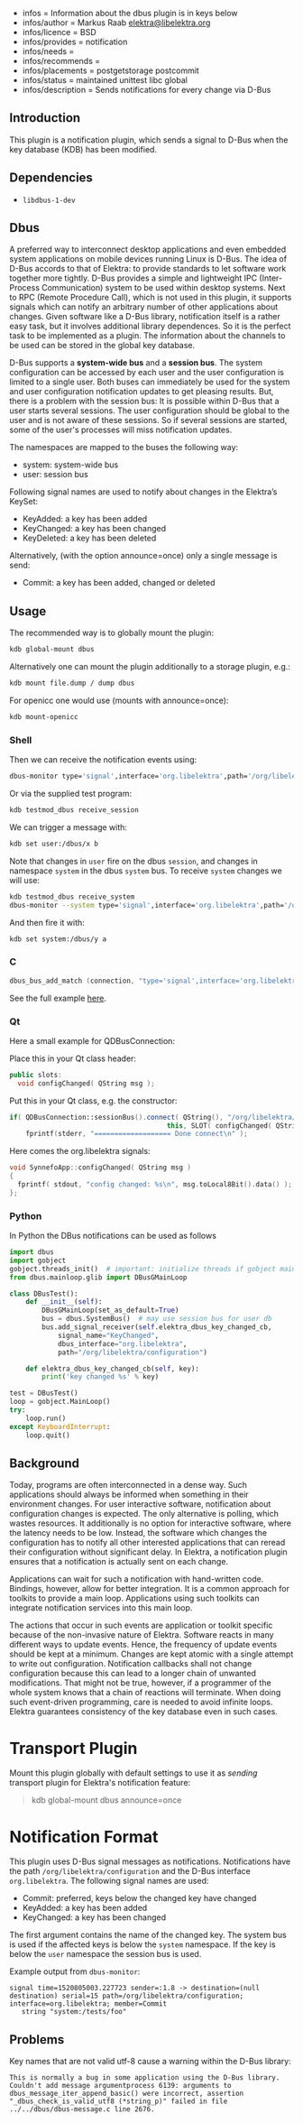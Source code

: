 - infos = Information about the dbus plugin is in keys below
- infos/author = Markus Raab <elektra@libelektra.org>
- infos/licence = BSD
- infos/provides = notification
- infos/needs =
- infos/recommends =
- infos/placements = postgetstorage postcommit
- infos/status = maintained unittest libc global
- infos/description = Sends notifications for every change via D-Bus

## Introduction

This plugin is a notification plugin, which sends a signal to D-Bus when
the key database (KDB) has been modified.

## Dependencies

- `libdbus-1-dev`

## Dbus

A preferred way to interconnect desktop applications and even embedded
system applications on mobile devices running Linux is D-Bus. The idea
of D-Bus accords to that of Elektra: to provide standards to let software
work together more tightly. D-Bus provides a simple and lightweight IPC
(Inter-Process Communication) system to be used within desktop systems.
Next to RPC (Remote Procedure Call), which is not used in this plugin,
it supports signals which can notify an arbitrary number of other
applications about changes. Given software like a D-Bus library,
notification itself is a rather easy task, but it involves additional
library dependences. So it is the perfect task to be implemented as
a plugin. The information about the channels to be used can be stored
in the global key database.

D-Bus supports a **system-wide bus** and a **session bus**.
The system configuration can be accessed by each user and the user
configuration is limited to a single user. Both buses can immediately
be used for the system and user configuration notification updates to
get pleasing results. But, there is a problem with the session bus:
It is possible within D-Bus that a user starts several sessions. The
user configuration should be global to the user and is not aware of
these sessions. So if several sessions are started, some of the user's
processes will miss notification updates.

The namespaces are mapped to the buses the following way:

- system: system-wide bus
- user: session bus

Following signal names are used to notify about changes in the Elektra’s KeySet:

- KeyAdded: a key has been added
- KeyChanged: a key has been changed
- KeyDeleted: a key has been deleted

Alternatively, (with the option announce=once) only a single message is send:

- Commit: a key has been added, changed or deleted

## Usage

The recommended way is to globally mount the plugin:

```sh
kdb global-mount dbus
```

Alternatively one can mount the plugin additionally to a storage plugin, e.g.:

```sh
kdb mount file.dump / dump dbus
```

For openicc one would use (mounts with announce=once):

```sh
kdb mount-openicc
```

### Shell

Then we can receive the notification events using:

```sh
dbus-monitor type='signal',interface='org.libelektra',path='/org/libelektra/configuration'
```

Or via the supplied test program:

```sh
kdb testmod_dbus receive_session
```

We can trigger a message with:

```sh
kdb set user:/dbus/x b
```

Note that changes in `user` fire on the dbus `session`,
and changes in namespace `system` in the dbus `system` bus.
To receive `system` changes we will use:

```sh
kdb testmod_dbus receive_system
dbus-monitor --system type='signal',interface='org.libelektra',path='/org/libelektra/configuration'
```

And then fire it with:

```sh
kdb set system:/dbus/y a
```

### C

```c
dbus_bus_add_match (connection, "type='signal',interface='org.libelektra',path='/org/libelektra/configuration'", &error);
```

See the full example [here](/src/plugins/dbus/receivemessage.c).

### Qt

Here a small example for QDBusConnection:

Place this in your Qt class header:

```cpp
public slots:
  void configChanged( QString msg );
```

Put this in your Qt class, e.g. the constructor:

```cpp
if( QDBusConnection::sessionBus().connect( QString(), "/org/libelektra/configuration", "org.libelektra", QString(),
                                       this, SLOT( configChanged( QString ) )) )
    fprintf(stderr, "=================== Done connect\n" );
```

Here comes the org.libelektra signals:

```cpp
void SynnefoApp::configChanged( QString msg )
{
  fprintf( stdout, "config changed: %s\n", msg.toLocal8Bit().data() );
};
```

### Python

In Python the DBus notifications can be used as follows

```python
import dbus
import gobject
gobject.threads_init()  # important: initialize threads if gobject main loop is used
from dbus.mainloop.glib import DBusGMainLoop

class DBusTest():
    def __init__(self):
        DBusGMainLoop(set_as_default=True)
        bus = dbus.SystemBus()  # may use session bus for user db
        bus.add_signal_receiver(self.elektra_dbus_key_changed_cb,
            signal_name="KeyChanged",
            dbus_interface="org.libelektra",
            path="/org/libelektra/configuration")

    def elektra_dbus_key_changed_cb(self, key):
        print('key changed %s' % key)

test = DBusTest()
loop = gobject.MainLoop()
try:
    loop.run()
except KeyboardInterrupt:
    loop.quit()
```

## Background

Today, programs are often interconnected in a dense way.
Such applications should always be informed when something in their
environment changes. For user interactive software, notification about
configuration changes is expected. The only alternative is polling, which
wastes resources. It additionally is no option for interactive software,
where the latency needs to be low. Instead, the software which changes
the configuration has to notify all other interested applications that
can reread their configuration without significant delay. In Elektra,
a notification plugin ensures that a notification is actually sent on
each change.

Applications can wait for such a notification with hand-written code.
Bindings, however, allow for better integration. It is a common approach
for toolkits to provide a main loop. Applications using such toolkits
can integrate notification services into this main loop.

The actions that occur in such events are application or toolkit specific
because of the non-invasive nature of Elektra. Software reacts in many
different ways to update events. Hence, the frequency of update events
should be kept at a minimum. Changes are kept atomic with a single
attempt to write out configuration. Notification callbacks shall
not change configuration because this can lead to a longer chain of
unwanted modifications. That might not be true, however, if a programmer
of the whole system knows that a chain of reactions will terminate.
When doing such event-driven programming, care is needed to avoid
infinite loops. Elektra guarantees consistency of the key database even
in such cases.

# Transport Plugin

Mount this plugin globally with default settings to use it as _sending_
transport plugin for Elektra's notification feature:

> kdb global-mount dbus announce=once

# Notification Format

This plugin uses D-Bus signal messages as notifications.
Notifications have the path `/org/libelektra/configuration` and the D-Bus
interface `org.libelektra`.
The following signal names are used:

- Commit: preferred, keys below the changed key have changed
- KeyAdded: a key has been added
- KeyChanged: a key has been changed

The first argument contains the name of the changed key.
The system bus is used if the affected keys is below the `system` namespace.
If the key is below the `user` namespace the session bus is used.

Example output from `dbus-monitor`:

```
signal time=1520805003.227723 sender=:1.8 -> destination=(null destination) serial=15 path=/org/libelektra/configuration; interface=org.libelektra; member=Commit
   string "system:/tests/foo"
```

## Problems

Key names that are not valid utf-8 cause a warning within the D-Bus library:

```
This is normally a bug in some application using the D-Bus library.
Couldn't add message argumentprocess 6139: arguments to dbus_message_iter_append_basic() were incorrect, assertion "_dbus_check_is_valid_utf8 (*string_p)" failed in file ../../dbus/dbus-message.c line 2676.
```
